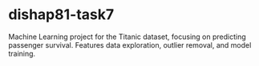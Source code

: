 # dishap81-task7
Machine Learning project for the Titanic dataset, focusing on predicting passenger survival. Features data exploration, outlier removal, and model training.
